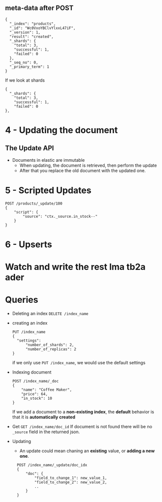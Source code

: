 ## meta-data after POST

```
{
  "_index": "products",
  "_id": "Wc0VxoYBClvYlxxL47iF",
  "_version": 1,
  "result": "created",
  "_shards": {
    "total": 3,
    "successful": 1,
    "failed": 0
  },
  "_seq_no": 0,
  "_primary_term": 1
}
```
If we look at shards

```
{
  "_shards": {
    "total": 3,
    "successful": 1,
    "failed": 0
}, 
```

# 4 - Updating the document

## The Update API

- Documents in elastic are immutable
  - When updating, the document is retrieved, then perform the update
  - After that you replace the old document with the updated one.

# 5 - Scripted Updates

```
POST /products/_update/100
{
    "script": {
        "source": "ctx._source.in_stock--"
    }
}

```
# 6 - Upserts


# Watch and write the rest lma tb2a ader

# Queries

- Deleting an index
  `DELETE /index_name`
- creating an index
  ```
  PUT /index_name
  {
    "settings":
        "number_of_shards": 2,
        "number_of_replicas": 2
  }
  ```  
  if we only use `PUT /index_name`, we would use the default settings

- Indexing document
    ```
    POST /index_name/_doc
    {
        "name": "Coffee Maker",
        "price": 64,
        "in_stock": 10
    }
    ```

    If we add a document to a **non-existing index**, the **default** behavior is that it is **automatically created**

- Get
  `GET /index_name/doc_id`
  If document is not found there will be no `_source` field in the returned json.

- Updating
  - An update could mean chaning an **existing** value, or **adding a new one**.
  ```
    POST /index_name/_update/doc_idx
    {
        "doc": {
            "field_to_change_1": new_value_1,
            "field_to_change_2": new_value_2,
            ..
        }
    }
  ``` 

